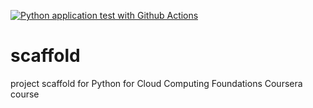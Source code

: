 [![Python application test with Github Actions](https://github.com/damianboh/scaffold/actions/workflows/pythonapp.yml/badge.svg)](https://github.com/damianboh/scaffold/actions/workflows/pythonapp.yml)

# scaffold
project scaffold for Python for Cloud Computing Foundations Coursera course
